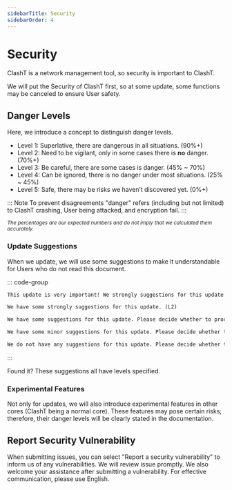 ```yaml
---
sidebarTitle: Security
sidebarOrder: 4
---
```

# Security

ClashT is a network management tool, so security is important to ClashT.

We will put the Security of ClashT first, so at some update, some functions may be canceled to ensure User safety.


## Danger Levels

Here, we introduce a concept to distinguish danger levels.

- Level 1: Superlative, there are dangerous in all situations. (90%+)
- Level 2: Need to be vigilant, only in some cases there is **no** danger. (70%+)
- Level 3: Be careful, there are some cases is danger. (45% ~ 70%)
- Level 4: Can be ignored, there is no danger under most situations. (25% ~ 45%)
- Level 5: Safe, there may be risks we haven’t discovered yet. (0%+)

::: Note
To prevent disagreements
"danger" refers (including but not limited) to ClashT crashing, User being attacked, and encryption fail. 
:::

<sub><i>The percentages are our expected numbers and do not imply that we calculated them accurately.</i></sub>

### Update Suggestions

When we update, we will use some suggestions to make it understandable for Users who do not read this document.

::: code-group
```txt [Level 1]
This update is very important! We strongly suggestions for this update. (L1)
```

```txt [Level 2]
We have some strongly suggestions for this update. (L2)
```

```txt [Level 3]
We have some suggestions for this update. Please decide whether to proceed with updating to v— according to your preferences. (L3)
```

```txt [Level 4]
We have some minor suggestions for this update. Please decide whether to proceed with updating to v— according to your preferences. (L4)
```

```txt [Level 5]
We do not have any suggestions for this update. Please decide whether to proceed with updating to v— according to your preferences. (L5)
```
:::

Found it? These suggestions all have levels specified.

### Experimental Features

Not only for updates, we will also introduce experimental features in other cores (ClashT being a normal core). These features may pose certain risks; therefore, their danger levels will be clearly stated in the documentation.


## Report Security Vulnerability

When submitting issues, you can select "Report a security vulnerability" to inform us of any vulnerabilities. We will review issue promptly. We also welcome your assistance after submitting a vulnerability. For effective communication, please use English.
